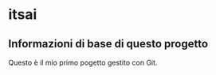 # itsai

## Informazioni di base di questo progetto

Questo è il mio primo pogetto gestito con Git.
